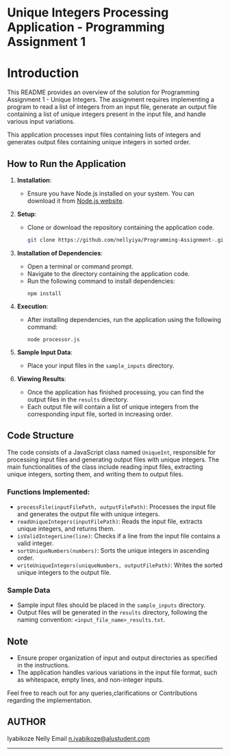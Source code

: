 
# Unique Integers Processing Application - Programming Assignment 1

 # Introduction
 
This README provides an overview of the solution for Programming Assignment 1 - Unique Integers. The assignment requires implementing a program to read a list of integers from an input file, generate an output file containing a list of unique integers present in the input file, and handle various input variations.

This application processes input files containing lists of integers and generates output files containing unique integers in sorted order.

## How to Run the Application
 
1. **Installation**:
   - Ensure you have Node.js installed on your system. You can download it from [Node.js website](https://nodejs.org/).

2. **Setup**:
   - Clone or download the repository containing the application code.
     ```bash
     git clone https://github.com/nellyiya/Programming-Assignment-.git
     ```
3. **Installation of Dependencies**:
   - Open a terminal or command prompt.
   - Navigate to the directory containing the application code.
   - Run the following command to install dependencies:
     ```
     npm install
     ```

4. **Execution**:
   - After installing dependencies, run the application using the following command:
     ```
     node processor.js
     ```

5. **Sample Input Data**:
   - Place your input files in the `sample_inputs` directory.

6. **Viewing Results**:
   - Once the application has finished processing, you can find the output files in the `results` directory.
   - Each output file will contain a list of unique integers from the corresponding input file, sorted in increasing order.

## Code Structure

The code consists of a JavaScript class named `UniqueInt`, responsible for processing input files and generating output files with unique integers. The main functionalities of the class include reading input files, extracting unique integers, sorting them, and writing them to output files.

### Functions Implemented:

- `processFile(inputFilePath, outputFilePath)`: Processes the input file and generates the output file with unique integers.
- `readUniqueIntegers(inputFilePath)`: Reads the input file, extracts unique integers, and returns them.
- `isValidIntegerLine(line)`: Checks if a line from the input file contains a valid integer.
- `sortUniqueNumbers(numbers)`: Sorts the unique integers in ascending order.
- `writeUniqueIntegers(uniqueNumbers, outputFilePath)`: Writes the sorted unique integers to the output file.

### Sample Data

- Sample input files should be placed in the `sample_inputs` directory.
- Output files will be generated in the `results` directory, following the naming convention: `<input_file_name>_results.txt`.

## Note

- Ensure proper organization of input and output directories as specified in the instructions.
- The application handles various variations in the input file format, such as whitespace, empty lines, and non-integer inputs.

Feel free to reach out for any queries,clarifications or Contributions regarding the implementation.

## AUTHOR
Iyabikoze Nelly
Email n.iyabikoze@alustudent.com

---

